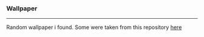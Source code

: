 ### Wallpaper 
---

Random wallpaper i found.
Some were taken from this repository [here](https://github.com/Ruixi-rebirth/wallpaper)